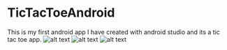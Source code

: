 # TicTacToeAndroid
This is my first android app I have created with android studio and its a tic tac toe app.
![alt text](https://i.imgur.com/3um6AKd.png)
![alt text](https://i.imgur.com/ZMyXJOR.png)
![alt text](https://i.imgur.com/pSMq3ih.png)
